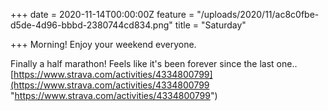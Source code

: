 +++
date = 2020-11-14T00:00:00Z
feature = "/uploads/2020/11/ac8c0fbe-d5de-4d96-bbbd-2380744cd834.png"
title = "Saturday"

+++
Morning! Enjoy your weekend everyone.

Finally a half marathon! Feels like it's been forever since the last one.. [https://www.strava.com/activities/4334800799](https://www.strava.com/activities/4334800799 "https://www.strava.com/activities/4334800799")